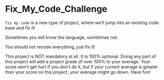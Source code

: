 # Fix_My_Code_Challenge

`Fix my code` is a new type of project, where we’ll jump into an existing code base and fix it!

Sometimes you will know the language, sometimes not.

You should not recode everything, just fix it!

This project is NOT mandatory at all. It is 100% optional. Doing any part of this project will add a project grade of over 100% to your average. Your score won’t get hurt if you don’t do it, but if your current average is greater than your score on this project, your average might go down. Have fun!

